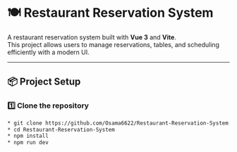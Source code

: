 # 🍽️ Restaurant Reservation System

A restaurant reservation system built with **Vue 3** and **Vite**.  
This project allows users to manage reservations, tables, and scheduling efficiently with a modern UI.

---

## 📦 Project Setup

### 1️⃣ Clone the repository
```bash
* git clone https://github.com/Osama6622/Restaurant-Reservation-System.git
* cd Restaurant-Reservation-System
* npm install
* npm run dev
